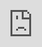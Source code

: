 ```yaml
---
layout: default
title: Ghoulified
nav_order: 2
has_children: true
has_toc: true # toc stands for table of content
---
```

![Image]({{ site.baseurl }}/assets/ghoulified/logo.png)
Beautiful Graphics and 3BFTweaks gameplay. Ghoulified Reality is a hardcore perma-death focused modlist for The Elder Scrolls V: Skyrim Special Edition that focuses on completely overhauling the game's visuals and gameplay to create a more challenging and immersive experience. 

**Made by Ghoulifed**

## Pre-Installation
Prior to installing Ghoulifed Reality, please complete the following steps.

- Install Visual C++ x64 & .Net Runtime v5 desktop x64
- Change Skyrim so it does not automatically update.
- Fully uninstall Skyrim by deleting the folder and the Skyrim Special edition folder inside \Documents\My Games.
- Fully disable OneDrive and any other programs which hook into user file areas.
- Reinstall Skyrim into a location that is not Program files. Somewhere like C:\Games is a good location. If you only have one drive, look into LostDragonist’s SteamLibrary tool.
- Start the game once and let it do the graphics check. Do not worry about the settings as it will be replaced during installation.
- Launch the game to the main menu and allow it to download the free creation club addon files. DO NOT VERIFY YOUR GAME FILES
- Remove/Disable any 3rd party antivirus such as MalwareBytes or Webroot. These will mess with the installation and, in the case of the latter, causes more problems than it solves.

For full installation instructions, checkout the [Read Me](/lists/ghoulified/read-me/)

## Showcase
<div class="youtube-container">
  <iframe style="position: absolute; top: 0; left: 0; width: 100%; height: 100%;" 
    src="https://www.youtube.com/embed/Lp8-XTgxJoI?si=aD5NOrtl6xlHfYaa" 
    title="YouTube video player" 
    frameborder="0" 
    allow="accelerometer; autoplay; clipboard-write; encrypted-media; gyroscope; picture-in-picture; web-share" 
    referrerpolicy="strict-origin-when-cross-origin" 
    allowfullscreen>
  </iframe>
</div>

## For support visit
[The Bungalo Discord](https://discord.gg/bungalo){: .btn }

## For more information visit
[Visit Website](https://ghoulified.netlify.app/){: .btn }
